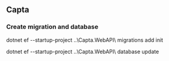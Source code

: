 ## Capta

### Create migration and database

dotnet ef --startup-project ..\Capta.WebAPI\  migrations add init

dotnet ef --startup-project ..\Capta.WebAPI\  database update
